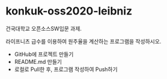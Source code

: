 # konkuk-oss2020-leibniz

건국대학교 오픈소스SW입문 과제.

라이프니츠 급수를 이용하여 원주율을 계산하는 프로그램을 작성하시오.

- GitHub에 프로젝트 만들기
- README.md 만들기
- 로컬로 Pull한 후, 프로그램 작성하여 Push하기
